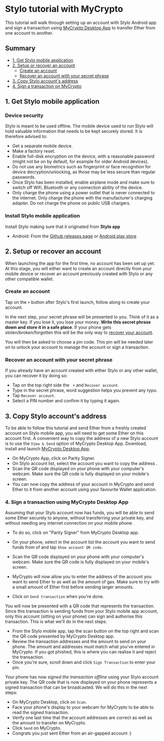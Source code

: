 # Stylo tutorial with MyCrypto

This tutorial will walk through setting up an account with Stylo Android app and sign a transaction using [MyCrypto Desktop App](https://download.mycrypto.com/) to transfer Ether from one account to another.

## Summary
- [1. Get Stylo mobile application](#1-get-stylo-mobile-application)
- [2. Setup or recover an account](#2-setup-or-recover-an-account)
  - [Create an account](#create-an-account)
  - [Recover an account with your secret phrase](#recover-an-account-with-your-secret-phrase)
- [3. Copy Stylo account's address](#3-copy-stylo-accounts-address)
- [4. Sign a transaction on MyCrypto](#4-sign-a-transaction-using-mycrypto-desktop-app)


## 1. Get Stylo mobile application

### Device security
Stylo is meant to be used offline. The mobile device used to run Stylo will hold valuable information that needs to be kept securely stored. It is therefore advised to:
- Get a separate mobile device.
- Make a factory reset.
- Enable full-disk encryption on the device, with a reasonable password (might not be on by default, for example for older Android devices).
- Do not use any biometrics such as fingerprint or face recognition for device decryption/unlocking, as those may be less secure than regular passwords.
- Once Stylo has been installed, enable airplane mode and make sure to switch off Wifi, Bluetooth or any connection ability of the device.
- Only charge the phone using a power outlet that is never connected to the internet. Only charge the phone with the manufacturer's charging adapter. Do not charge the phone on public USB chargers.


### Install Stylo mobile application

Install Stylo making sure that it originated from **Stylo app**
- Android: From the [Github releases page](https://github.com/stylo-app/stylo/releases) or [Android play store](https://play.google.com/store/apps/details?id=com.styloapp)
<!-- - [iOs](https://itunes.apple.com/us/app//id1218174838) -->


## 2. Setup or recover an account
When launching the app for the first time, no account has been set up yet. At this stage, you will either want to create an account directly from your mobile device or recover an account previously created with Stylo or any other compatible wallet.
 
### Create an account
 
Tap on the `+` button after Stylo's first launch, follow along to create your account.

In the next step, your secret phrase will be presented to you. Think of it as a master key. If you lose it, you lose your money.
**Write this secret phrase down and store it in a safe place**.
If your phone gets stolen/broken/forgotten this will be the only way to [recover your account](#recover-an-account-with-your-secret-phrase).

You will then be asked to choose a pin code. This pin will be needed later on to unlock your account to manage the account or sign a transaction.


### Recover an account with your secret phrase

If you already have an account created with either Stylo or any other wallet, you can recover it by doing so:
- Tap on the top right side the ` +` and `Recover account`.
- Type in the secret phrase, word suggestion helps you prevent any typo.
- Tap `Recover account`.
- Select a PIN number and confirm it by typing it again.

## 3. Copy Stylo account's address

To be able to follow this tutorial and send Ether from a freshly created account on Stylo mobile app, you will need to get some Ether on this account first. A convenient way to copy the address of a new Stylo account is to use the `View & Send` option of MyCrypto Desktop App. Download, install and launch [MyCrypto Desktop App](https://download.mycrypto.com/).

- On MyCrypto App, click on Parity Signer.
- On Stylo account list, select the account you want to copy the address .
- Scan the QR code displayed on your phone with your computer's webcam. Make sure the QR code is fully displayed on your mobile's screen.
- You can now copy the address of your account in MyCrypto and send Ether to it from another account using your favourite Wallet application.


### 4. Sign a transaction using MyCrypto Desktop App

Assuming that your Stylo account now has funds, you will be able to send some Ether securely to anyone, without transferring your private key, and without needing any internet connection on your mobile phone.

- To do so, click on "Parity Signer" from MyCrypto Desktop app.

- On your phone, select in the account list the account you want to send funds from of and tap `Show account QR code`.
- Scan the QR code displayed on your phone with your computer's webcam. Make sure the QR code is fully displayed on your mobile's screen.
- MyCrypto will now allow you to enter the address of the account you want to send Ether to as well as the amount of gas. Make sure to try with a small amount of Ether first before sending larger amounts.
- Click on `Send transaction` when you're done.


You will now be presented with a QR code that represents the transaction. Since this transaction is sending funds from your Stylo mobile app account, only this account (sitting on your phone) can sign and authorise this transaction. This is what we'll do in the next steps:
- From the Stylo mobile app, tap the scan button on the top right and scan the QR code presented by MyCrypto Desktop app.
- Review the transaction addresses and the amount to send on your phone. The amount and addresses must match what you've entered in MyCrypto. If you got phished, this is where you can realise it and reject the transaction.
- Once you're sure, scroll down and click `Sign Transaction` to enter your pin.


Your phone has now *signed the transaction offline* using your Stylo account private key. The QR code that is now displayed on your phone represents a signed transaction that can be broadcasted. We will do this in the next steps:
- On MyCrypto Desktop, click on `Scan`.
- Face your phone's display to your webcam for MyCrypto to be able to read the signed transaction.
- Verify one last time that the account addresses are correct as well as the amount to transfer on MyCrypto.
- Click `Send` on MyCrypto.
- Congrats you just sent Ether from an air-gapped account :)

